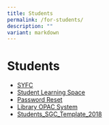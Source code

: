 ```yaml
---
title: Students
permalink: /for-students/
description: ""
variant: markdown
---
```

# Students

*   <a href="http://www.syfc.sg/" target="_blank">SYFC</a>
*   <a href="https://vle.learning.moe.edu.sg/login" target="_blank">Student Learning Space</a>
*   <a href="https://go.gov.sg/tksspwreset" target="_blank">Password Reset</a>
*   <a href="http://tanjongkatongsec.spydus.com.sg/cgi-bin/spydus.exe/MSGTRN/OPAC/HOME" target="_blank">Library OPAC System</a>
*   <a href="https://go.gov.sg/student-sgc-template-2018" target="_blank">Students_SGC_Template_2018</a>
